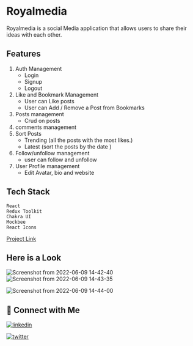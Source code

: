
# Royalmedia
 Royalmedia is a social Media application that allows users to share their ideas with each other.
## Features
1. Auth Management
    - Login
    - Signup
    - Logout
2. Like and Bookmark Management
    - User can Like posts
    - User can Add / Remove a Post from Bookmarks
3. Posts management
    - Crud on posts
4. comments management
5. Sort Posts
    - Trending
   (all the posts with the most likes.)
    - Latest (sort the posts by the date )
6. Follow/unfollow management
    - user can follow and unfollow
7. User Profile management
    - Edit Avatar, bio and website

## Tech Stack
```
React
Redux Toolkit
Chakra UI
Mockbee
React Icons
```
[Project Link]([https://www.example.com](https://royal-media-git-follow-unfollow-profile-neetukumari4858.vercel.app/))
## Here is a Look
![Screenshot from 2022-06-09 14-42-40](https://user-images.githubusercontent.com/90403664/172812364-a27f0c73-ba38-4a26-a34f-fd85cd2e6c42.png)
![Screenshot from 2022-06-09 14-43-35](https://user-images.githubusercontent.com/90403664/172812380-34f3c7f4-dab0-42f7-9994-5bbd48dc4784.png)

![Screenshot from 2022-06-09 14-44-00](https://user-images.githubusercontent.com/90403664/172812390-12e99e5c-b65e-4cfb-978b-c2c4a6f3391a.png)





## 🔗 Connect with Me

[![linkedin](https://img.shields.io/badge/linkedin-0A66C2?style=for-the-badge&logo=linkedin&logoColor=white)](https://www.linkedin.com/in/neetu-kumari-261244227/)

[![twitter](https://img.shields.io/badge/twitter-1DA1F2?style=for-the-badge&logo=twitter&logoColor=white)](https://twitter.com/NeetuKu27618407)

